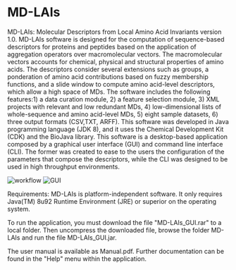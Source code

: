 # MD-LAIs
MD-LAIs: Molecular Descriptors from Local Amino Acid Invariants version 1.0. MD-LAIs software is designed for the computation of sequence-based descriptors for proteins and peptides based on the application of aggregation operators over macromolecular vectors. The macromolecular vectors accounts for chemical, physical and structural properties of amino acids. The descriptors consider several extensions such as groups, a ponderation of amino acid contributions based on fuzzy membership functions, and a slide window to compute amino acid-level descriptors, which allow a high space of MDs. The software includes the following features:1) a data curation module, 2) a feature selection module, 3) XML projects with relevant and low redundant MDs, 4) low-dimensional lists of whole-sequence and amino acid-level MDs, 5) eight sample datasets, 6) three output formats (CSV,TXT, ARFF).
This software was developed in Java programming language (JDK 8), and it uses the Chemical Development Kit (CDK) and the BioJava library. This software is a desktop-based application composed by a graphical user interface (GUI) and command line interface (CLI). The former was created to ease to the users the configuration of the parameters that compose the descriptors, while the CLI was designed to be used in high throughput environments.

![workflow](https://github.com/Grupo-Medicina-Molecular-y-Traslacional/MD_LAIS/assets/45304702/8ca6513a-9111-411a-ba38-8bae96e4a3e6)
![GUI](https://github.com/Grupo-Medicina-Molecular-y-Traslacional/MD_LAIS/assets/45304702/518fe8b3-3ab8-4b5c-9a56-b1c74af7dab2)

Requirements:
MD-LAIs is platform-independent software. It only requires Java(TM) 8u92 Runtime Environment (JRE) or superior on the operating system.

To run the application, you must download the file "MD-LAIs_GUI.rar" to a local folder. Then uncompress the downloaded file, browse the folder MD-LAIs and run the file MD-LAIs_GUI.jar. 

The user manual is available as Manual.pdf. Further documentation can be found in the "Help" menu within the application.
